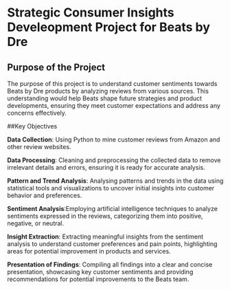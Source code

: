# Strategic Consumer Insights Develeopment Project for Beats by Dre

## Purpose of the Project

The purpose of this project is to understand customer sentiments towards Beats by Dre products by analyzing reviews from various sources. This understanding would help Beats shape future strategies and product developments, ensuring they meet customer expectations and address any concerns effectively.

##Key Objectives

**Data Collection**: Using Python to mine customer reviews from Amazon and other review websites.
  
**Data Processing**: Cleaning and preprocessing the collected data to remove irrelevant details and errors, ensuring it is ready for accurate analysis.

**Pattern and Trend Analysis**: Analysing patterns and trends in the data using statistical tools and visualizations to uncover initial insights into customer behavior and preferences.

**Sentiment Analysis**:Employing artificial intelligence techniques to analyze sentiments expressed in the reviews, categorizing them into positive, negative, or neutral.

**Insight Extraction**: Extracting meaningful insights from the sentiment analysis to understand customer preferences and pain points, highlighting areas for potential improvement in products and services.

**Presentation of Findings**: Compiling all findings into a clear and concise presentation, showcasing key customer sentiments and providing recommendations for potential improvements to the Beats team.
